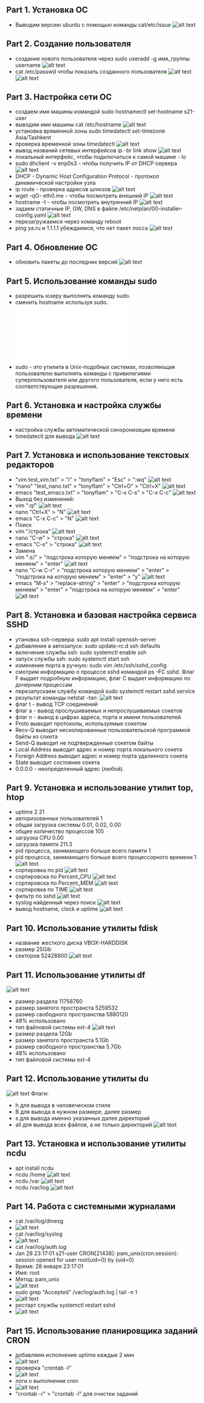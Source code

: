 ## Part 1. Установка OC
- Выводим версию ubuntu с помощью команды cat/etc/issue
![alt text](images/part1.png)
## Part 2. Создание пользователя
- создание нового пользователя через sudo useradd -g имя_группы username
![alt text](images/part2_1.png)
- cat /etc/passwd чтобы показать созданного пользователя
![alt text](images/part2_2.png)
![alt text](images/part2_3.png)
## Part 3. Настройка сети ОС
- создаем имя машины командой sudo hostnamectl set-hostname s21-user
- выводим имя машины cat /etc/hostname
![alt text](images/part3_1.png)
- установка временной зоны sudo timedatectl set-timezone Asia/Tashkent
- проверка временной зоны timedatectl
![alt text](images/part3_2.png)
- вывод названий сетевых интерфейсов ip -br link show
![alt text](images/part3_3.png)
- локальный интерфейс, чтобы подключаться к самой машине - lo
- sudo dhclient -v enp0s3 - чтобы получить IP от DHCP сервера 
![alt text](images/part3_4.png) 
- DHCP - Dynamic Host Configuration Protocol - протокол динамической настройки узла
- ip route - проверка адресов шлюзов 
![alt text](images/part3_5.png) 
- wget -qO- eth0.me - чтобы посмотреть внешний IP 
![alt text](images/part3_6.png)
- hostname -I - чтобы посмотреть внутренний IP 
![alt text](images/part3_7.png)
- задаем статичные IP, GW, DNS в файле /etc/netplan/00-installer-coinfig.yaml 
![alt text](images/part3_8.png)
- перезагружаемся через команду reboot
- ping ya.ru и 1.1.1.1 убеждаемся, что нет пакет лосса 
![alt text](images/part3_9.png)
## Part 4. Обновление ОС
- обновить пакеты до последних версий
![alt text](images/part4_1.png)
## Part 5. Использование команды sudo
- разрешить юзеру выполнять команду sudo.
- сменить hostname используя sudo.
![alt text](report.md)
- sudo - это утилита в Unix-подобных системах, позволяющая пользователю выполнять команды с привилегиями суперпользователя или другого пользователя, если у него есть соответствующие разрешения.
## Part 6. Установка и настройка службы времени
- настройка службы автоматической синхронизации времени
- timedatectl для вывода
![alt text](images/part6.png)
## Part 7. Установка и использование текстовых редакторов
- "vim test_vim.txt" > "i" > "tonyflam"  > "Esc" > ":wq"
![alt text](images/part7_1.png)
- "nano" "test_nano.txt" > "tonyflam" > "Ctrl+O" > "Ctrl+X"
![alt text](images/part7_2.png)
- emacs "test_emacs.txt" > "tonyflam" > "C-x C-s" > "C-x C-c"
![alt text](images/part7_3.png)
- Выход без изменений:
- vim ":q!"
![alt text](images/part7_4.png)
- nano "Ctrl+X" > "N"
![alt text](images/part7_5.png)
- emacs "C-x C-c" > "N"
![alt text](images/part7_6.png)
- Поиск
- vim "/строка"
![alt text](images/part7_7.png)
- nano "C-w" > "строка"
![alt text](images/part7_8.png)
- emacs "C-s" > "строка"
![alt text](images/part7_9.png)
- Замена
- vim ":s/" > "подстрока которую меняем" > "подстрока на которую меняем" > "enter"
![alt text](images/part7_10.png)
- nano "C-w C-r" > "подстрока которую меняем" > "enter" > "подстрока на которую меняем" > "enter" > "y"
![alt text](images/part7_11.png)
- emacs "M-x" > "replace-string" > "enter" > "подстрока которую меняем" > "enter" > "подстрока на которую меняем" > "enter"
![alt text](images/part7-12.png)
## Part 8. Установка и базовая настройка сервиса SSHD
- утановка ssh-сервера: sudo apt install openssh-server
- добавление в автозапуск: sudo update-rc.d ssh defaults
- включение службы ssh: sudo systemctl enable ssh
- запуск службы ssh: sudo systemctl start ssh
- изменение порта в ручную: sudo vim /etc/ssh/sshd_config
- смотрим информацию о процессе sshd командой ps -FC sshd. Флаг F выдает подробную информацию, флаг С выдает информацию по дочерним процессам
- перезапускаем службу командой sudo systemctl restart sshd.service
- результат команды netstat -tan:
![alt text](images/part8_1.png)
- флаг t - вывод TCP соединений 
- флаг а - вывод прослушиваемых и непрослушиваемых сокетов
- флаг n - вывод в цифрах адреса, порта и имени пользователей
- Proto выводит протоколы, используемые сокетом
- Recv-Q выводит нескопированные пользовательской программой
байты из сокета
- Send-Q выводит не подтвержденные сокетом байты
- Local Address выводит адрес и номер порта локального сокета 
- Foreign Address выводит адрес и номер порта удаленного сокета
- State выводит состояние сокета
- 0.0.0.0 - неопределенный адрес (любой).
## Part 9. Установка и использование утилит top, htop
- uptime 2.21 
- авторизованных пользователей 1
- общая загрузка системы 0.01, 0.02, 0.00
- общее количество процессов 105
- загрузка CPU 0.00
- загрузка памяти 211.3
- pid процесса, занимающего больше всего памяти 1
- pid процесса, занимающего больше всего процессорного времени 1
![alt text](images/part9_1.png)
- сортировка по pid
![alt text](images/part9_2.png)
- сортировска по Percent_CPU
![alt text](images/part9_2.png)
- сортировска по Percent_MEM
![alt text](images/part9_3.png)
- сортировка по TIME
![alt text](images/part9_4.png)
- фильтр по sshd
![alt text](images/part9_5.png)
- syslog найденный через поиск
![alt text](images/part9_6.png)
- вывод hostname, clock и uptime
![alt text](images/part9_7.png)
## Part 10. Использование утилиты fdisk
- название жесткого диска VBOX-HARDDISK
- размер 25Gib
- секторов 52428800
![alt text](images/part10_1.png)
## Part 11. Использование утилиты df
![alt text](images/part11_1.png)
- размер раздела 11758760
- размер занятого пространста 5259532
- размер свободного пространства 5880120
- 48% использовано
- тип файловой системы ext-4
![alt text](images/part11_2.png)
- размер раздела 12Gb
- размер занятого пространста 5.1Gb
- размер свободного пространства 5.7Gb
- 48% использовано
- тип файловой системы ext-4
## Part 12. Использование утилиты du
![alt text](images/part12_1.png)
Флаги:
- h для вывода в человеческом стиле
- B для вывода в нужном размере, далее размер
- s для вывода именно указанных далее директорий
- all для вывода всех файлов, а не только директорий
![alt text](images/part12_2.png)
## Part 13. Установка и использование утилиты ncdu
- apt install ncdu
- ncdu /home
![alt text](images/part13_1.png)
- ncdu /var
![alt text](images/part13_2.png)
- ncdu /var/log
![alt text](images/part13_3.png)
## Part 14. Работа с системными журналами
- cat /var/log/dmesg
- ![alt text](images/part14_1.png)
- cat /var/log/syslog
- ![alt text](images/part14_2.png)
- cat /var/log/auth.log
- Jan 28 23:17:01 s21-user CRON[21438]: pam_unix(cron:session): session opened for user root(uid=0) by (uid=0)
- Время: 28 января 23:17:01
- Имя: root
- Метод: pam_unix
- ![alt text](images/part14_3.png)
- sudo grep "Accepted" /var/log/auth.log | tail -n 1
- ![alt text](images/part14_4.png)
- рестарт службы systemctl restart sshd
- ![alt text](images/part14_5.png)
## Part 15. Использование планировщика заданий CRON
- добавляем исполнение uptime каждые 2 мин
- ![alt text](images/part15_1.png)
- проверка "crontab -l"
- ![alt text](images/part15_2.png)
- логи о выполнении cron
- ![alt text](images/part15_3.png)
- "crontab -r" > "crontab -l" для очистки заданий
